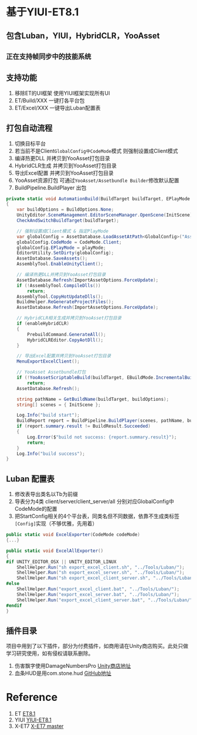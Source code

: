 # 基于YIUI-ET8.1 
## 包含Luban，YIUI，HybridCLR，YooAsset
## `正在支持帧同步中的技能系统`

## 支持功能
1.  移除ET的UI框架 使用YIUI框架实现所有UI
2.  ET/Build/XXX 一键打各平台包
3.  ET/Excel/XXX 一键导出Luban配置表

## 打包自动流程
1. 切换目标平台
2. 若当前不是Client`GlobalConfig中CodeMode`模式 则强制设置成Client模式
3. 编译热更DLL 并拷贝到YooAsset打包目录
4. HybridCLR生成 并拷贝到YooAsset打包目录
5. 导出Excel配置 并拷贝到YooAsset打包目录
6. YooAsset资源打包 可通过`YooAsset/Assetbundle Builder`修改默认配置
7. BuildPipeline.BuildPlayer 出包

```csharp
private static void AutomationBuild(BuildTarget buildTarget, EPlayMode playMode, bool enableHybridCLR = false)
{
    var buildOptions = BuildOptions.None;
    UnityEditor.SceneManagement.EditorSceneManager.OpenScene(InitScene);
    CheckAndSwitchBuildTarget(buildTarget);

    // 强制设置成Client模式 & 指定PlayMode
    var globalConfig = AssetDatabase.LoadAssetAtPath<GlobalConfig>("Assets/Resources/GlobalConfig.asset");
    globalConfig.CodeMode = CodeMode.Client;
    globalConfig.EPlayMode = playMode;
    EditorUtility.SetDirty(globalConfig);
    AssetDatabase.SaveAssets();
    AssemblyTool.EnableUnityClient();

    // 编译热更DLL并拷贝到YooAsset打包目录
    AssetDatabase.Refresh(ImportAssetOptions.ForceUpdate);
    if (!AssemblyTool.CompileDlls())
        return;
    AssemblyTool.CopyHotUpdateDlls();
    BuildHelper.ReGenerateProjectFiles();
    AssetDatabase.Refresh(ImportAssetOptions.ForceUpdate);

    // HybridCLR相关生成并拷贝到YooAsset打包目录
    if (enableHybridCLR)
    {
        PrebuildCommand.GenerateAll();
        HybridCLREditor.CopyAotDll();
    }

    // 导出Excel配置并拷贝到YooAsset打包目录
    MenuExportExcelClient();

    // YooAsset Assetbundle打包
    if (!YooAssetScriptableBuild(buildTarget, EBuildMode.IncrementalBuild))
        return;
    AssetDatabase.Refresh();

    string pathName = GetBuildName(buildTarget, buildOptions);
    string[] scenes = { InitScene };

    Log.Info("build start");
    BuildReport report = BuildPipeline.BuildPlayer(scenes, pathName, buildTarget, buildOptions);
    if (report.summary.result != BuildResult.Succeeded)
    {
        Log.Error($"build not success: {report.summary.result}");
        return;
    }
    Log.Info("build success");
}
```

## Luban 配置表
1. 修改表导出类名以Tb为前缀
2. 导表分为4类 client/server/client_server/all 分别对应GlobalConfig中CodeMode的配置
3. 把StartConfig相关的4个平台表，同类名但不同数据，依靠不生成类标签`[Config]`实现（不够优雅，先用着）
```csharp
public static void ExcelExporter(CodeMode codeMode)
{...}

public static void ExcelAllExporter()
{
#if UNITY_EDITOR_OSX || UNITY_EDITOR_LINUX
    ShellHelper.Run("sh export_excel_client.sh", "../Tools/Luban/");
    ShellHelper.Run("sh export_excel_server.sh", "../Tools/Luban/");
    ShellHelper.Run("sh export_excel_client_server.sh", "../Tools/Luban/");
#else
    ShellHelper.Run("export_excel_client.bat", "../Tools/Luban/");
    ShellHelper.Run("export_excel_server.bat", "../Tools/Luban/");
    ShellHelper.Run("export_excel_client_server.bat", "../Tools/Luban/");
#endif
}
```
## 插件目录
项目中用到了以下插件，部分为付费插件，如商用请在Unity商店购买。此处只做学习研究使用，如有侵权请联系删除。

1. 伤害飘字使用DamageNumbersPro [Unity商店地址](https://assetstore.unity.com/packages/2d/gui/damage-numbers-pro-186447)
2. 血条HUD是用com.stone.hud [GitHub地址](https://github.com/alsostone/com.stone.hud)

# Reference
1. ET [ET8.1](https://github.com/egametang/ET/tree/release8.1)
2. YIUI [YIUI-ET8.1](https://github.com/LiShengYang-yiyi/YIUI/tree/YIUI-ET8.1)
3. X-ET7 [X-ET7 master](https://github.com/IcePower/X-ET7)
